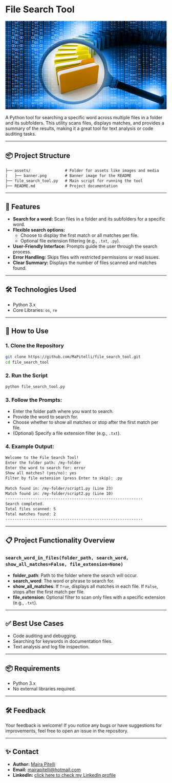 # File Search Tool

![file_search_tool](assets/banner.png)

A Python tool for searching a specific word across multiple files in a folder and its subfolders. This utility scans files, displays matches, and provides a summary of the results, making it a great tool for text analysis or code auditing tasks.

---

## 📦 Project Structure

```plaintext
├── assets/               # Folder for assets like images and media
│   ├── banner.png        # Banner image for the README
├── file_search_tool.py   # Main script for running the tool
├── README.md             # Project documentation
```

---

## 🚀 Features

- **Search for a word:** Scan files in a folder and its subfolders for a specific word.  
- **Flexible search options:**  
   - Choose to display the first match or all matches per file.  
   - Optional file extension filtering (e.g., `.txt`, `.py`).  
- **User-Friendly Interface:** Prompts guide the user through the search process.  
- **Error Handling:** Skips files with restricted permissions or read issues.  
- **Clear Summary:** Displays the number of files scanned and matches found.

---

## 🛠️ Technologies Used

- Python 3.x  
- Core Libraries: `os`, `re`

---

## 📖 How to Use

### 1. Clone the Repository
```bash
git clone https://github.com/MaPitelli/file_search_tool.git
cd file_search_tool
```

### 2. Run the Script
```bash
python file_search_tool.py
```

### 3. Follow the Prompts:
- Enter the folder path where you want to search.  
- Provide the word to search for.  
- Choose whether to show all matches or stop after the first match per file.  
- (Optional) Specify a file extension filter (e.g., `.txt`).

### 4. Example Output:
```plaintext
Welcome to the File Search Tool!
Enter the folder path: /my-folder
Enter the word to search for: error
Show all matches? (yes/no): yes
Filter by file extension (press Enter to skip): .py

Match found in: /my-folder/script1.py (Line 23)
Match found in: /my-folder/script2.py (Line 10)
------------------------------------------------------------
Search completed.
Total files scanned: 5
Total matches found: 2
------------------------------------------------------------
```

---

## 📋 Project Functionality Overview

### `search_word_in_files(folder_path, search_word, show_all_matches=False, file_extension=None)`
- **folder_path**: Path to the folder where the search will occur.  
- **search_word**: The word or phrase to search for.  
- **show_all_matches**: If `True`, displays all matches in each file. If `False`, stops after the first match per file.  
- **file_extension**: Optional filter to scan only files with a specific extension (e.g., `.txt`).  

---

## ✅ Best Use Cases
- Code auditing and debugging.  
- Searching for keywords in documentation files.  
- Text analysis and log file inspection.  

---

## 📦 Requirements
- Python 3.x  
- No external libraries required.  

---

## 🛠️ Feedback
Your feedback is welcome! If you notice any bugs or have suggestions for improvements, feel free to open an issue in the repository.

---

## ✨ Contact

- **Author:** [Maíra Pitelli](https://github.com/MaPitelli)
- **Email:** mairapitelli@hotmail.com
- **LinkedIn:** [click here to check my LinkedIn profile](https://www.linkedin.com/in/mairapitelli/)
